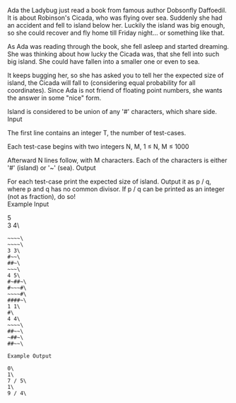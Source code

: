 

Ada the Ladybug just read a book from famous author Dobsonfly Daffoedil. It is about Robinson's Cicada, who was flying over sea. Suddenly she had an accident and fell to island below her. Luckily the island was big enough, so she could recover and fly home till Friday night... or something like that.

As Ada was reading through the book, she fell asleep and started dreaming. She was thinking about how lucky the Cicada was, that she fell into such big island. She could have fallen into a smaller one or even to sea.

It keeps bugging her, so she has asked you to tell her the expected size of island, the Cicada will fall to (considering equal probability for all coordinates). Since Ada is not friend of floating point numbers, she wants the answer in some "nice" form.

Island is considered to be union of any '#' characters, which share side.
Input

The first line contains an integer T, the number of test-cases.

Each test-case begins with two integers N, M, 1 ≤ N, M ≤ 1000

Afterward N lines follow, with M characters. Each of the characters is either '#' (island) or '~' (sea).
Output

For each test-case print the expected size of island. Output it as p / q, where p and q has no common divisor. If p / q can be printed as an integer (not as fraction), do so!\
Example Input

5\
3 4\
~~~~\
~~~~\
~~~~\
3 3\
#~~\
##~\
~~~\
4 5\
#~##~\
#~~~#\
~~~~#\
####~\
1 1\
#\
4 4\
~~~~\
##~~\
~##~\
##~~\

Example Output

0\
1\
7 / 5\
1\
9 / 4\

